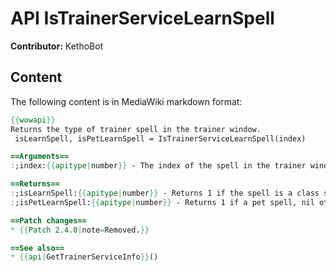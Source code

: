 # API IsTrainerServiceLearnSpell

**Contributor:** KethoBot

## Content

The following content is in MediaWiki markdown format:

```mediawiki
{{wowapi}}
Returns the type of trainer spell in the trainer window.
 isLearnSpell, isPetLearnSpell = IsTrainerServiceLearnSpell(index)

==Arguments==
:;index:{{apitype|number}} - The index of the spell in the trainer window.

==Returns==
:;isLearnSpell:{{apitype|number}} - Returns 1 if the spell is a class spell or a learnable profession spell, nil otherwise.
:;isPetLearnSpell:{{apitype|number}} - Returns 1 if a pet spell, nil otherwise.

==Patch changes==
* {{Patch 2.4.0|note=Removed.}}

==See also==
* {{api|GetTrainerServiceInfo}}()
```